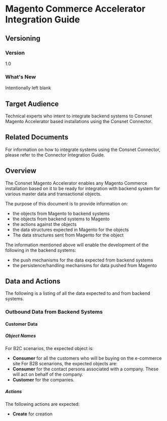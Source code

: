 
# Magento Commerce Accelerator Integration Guide

## Versioning 

### Version 
1.0 

### What's New
Intentionally left blank

## Target Audience
Technical experts who intent to integrate backend systems to Consnet Magento Accelerator based installations using the Consnet Connector.

## Related Documents
For information on how to integrate systems using the Consnet Connector, please refer to the Connector Integration Guide.

## Overview
The Consnet Magento Accelerator enables any Magento Commerce installation based on it to be ready for integration with backend system for various master data and transactional objects. 

The purpose of this document is to provide information on:

 - the objects from Magento to backend systems
 - the objects from backend systems to Magento
 - the actions against the objects
 - the data structures expected in Magento for the objects 
 - The data structures sent from Magento for the object

The information mentioned above will enable the development of the following in the backend systems: 

 - the push mechanisms for the data expected from backend systems
 - the persistence/handling mechanisms for data pushed from Magento

## Data and Actions
The following is a listing of all the data expected to and from backend systems. 

### Outbound Data from Backend Systems

#### Customer Data
##### Object Names
For B2C scenarios, the expected object is:
-  **Consumer** for all the customers who will be buying on the e-commerce site
For B2B scenarions, the expected objects are:
-  **Consumer** for the contact persons associated with a company. These will act on behalf of the company. 
- **Customer** for the companies. 

##### Actions 
The following actions are expected:
- **Create** for creation 
<!--stackedit_data:
eyJoaXN0b3J5IjpbMTMzNjA0MTAzNywtOTEyMDgyMjcwLC03Nj
kzMjY0NzgsLTg2NzExNzQ5NywyMTI1OTQxODAyLDE0Mzc5MDM0
MSwtMzk4Njc0ODk4LDEzNDkwNzU5NSwtMTA0MTc0NDcxOF19
-->